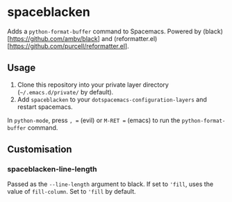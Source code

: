 # spaceblacken

Adds a `python-format-buffer` command to Spacemacs. Powered by (black)[https://github.com/ambv/black] and (reformatter.el)[https://github.com/purcell/reformatter.el].

## Usage

1. Clone this repository into your private layer directory (`~/.emacs.d/private/` by default).
2. Add `spaceblacken` to your `dotspacemacs-configuration-layers` and restart spacemacs.

In `python-mode`, press `, =` (evil) or `M-RET =` (emacs) to run the `python-format-buffer` command.

## Customisation

### spaceblacken-line-length

Passed as the `--line-length` argument to black. If set to `'fill`, uses the value of `fill-column`. Set to `'fill` by default.
